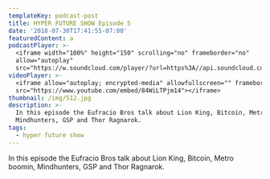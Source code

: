 ```yaml
---
templateKey: podcast-post
title: HYPER FUTURE SHOW Episode 5
date: '2018-07-30T17:41:55-07:00'
featuredContent: a
podcastPlayer: >-
  <iframe width="100%" height="150" scrolling="no" frameborder="no"
  allow="autoplay"
  src="https://w.soundcloud.com/player/?url=https%3A//api.soundcloud.com/tracks/352066598&color=%23ff5500&auto_play=false&hide_related=false&show_comments=true&show_user=true&show_reposts=false&show_teaser=true&visual=true"></iframe>
videoPlayer: >-
  <iframe allow="autoplay; encrypted-media" allowfullscreen="" frameborder="0"
  src="https://www.youtube.com/embed/84WiLTPjm14"></iframe>
thumbnail: /img/512.jpg
description: >-
  In this episode the Eufracio Bros talk about Lion King, Bitcoin, Metro boomin,
  Mindhunters, GSP and Thor Ragnarok.
tags:
  - hyper future show
---
```

<p>In this episode the Eufracio Bros talk about Lion King, Bitcoin, Metro boomin, Mindhunters, GSP and Thor Ragnarok.</p>
